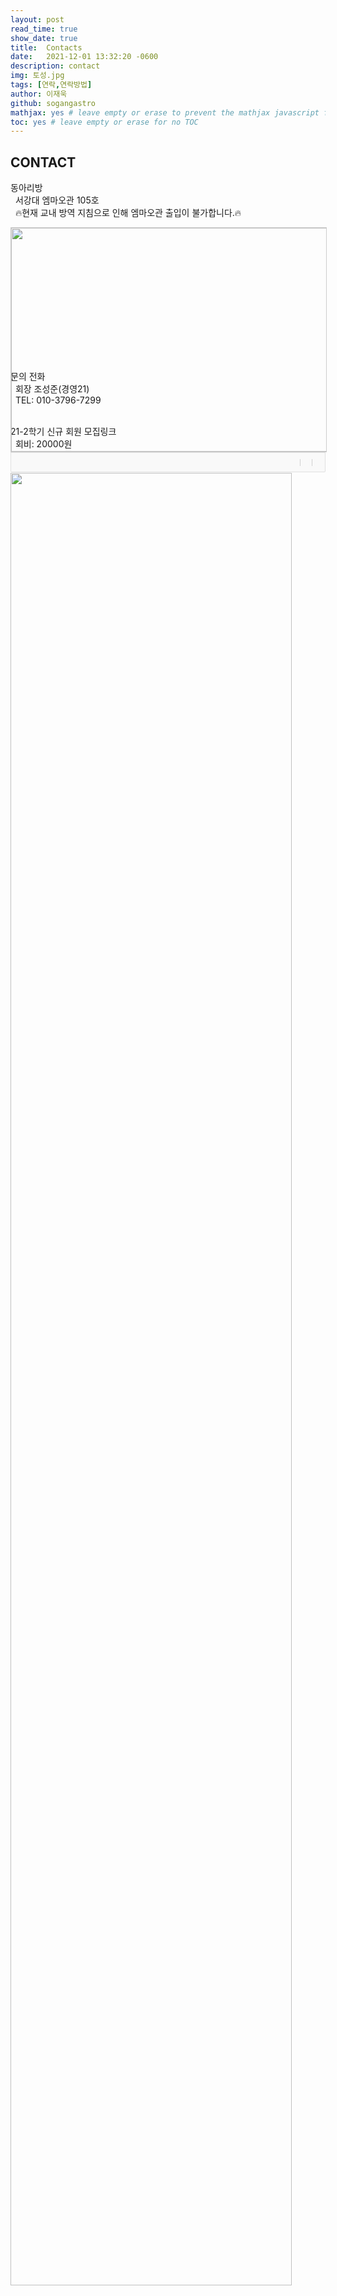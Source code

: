 ```yaml
---
layout: post
read_time: true
show_date: true
title:  Contacts
date:   2021-12-01 13:32:20 -0600
description: contact
img: 토성.jpg
tags: [연락,연락방법]
author: 이재욱
github: sogangastro
mathjax: yes # leave empty or erase to prevent the mathjax javascript from loading
toc: yes # leave empty or erase for no TOC
---
```

<h2>CONTACT</h2>

동아리방<br>
&nbsp;&nbsp;서강대 엠마오관 105호<br>
&nbsp;&nbsp;🔥현재 교내 방역 지침으로 인해 엠마오관 출입이 불가합니다.🔥<br>
<div style="font:normal normal 400 12px/normal dotum, sans-serif; width:300x; height:180px; color:#333; position:relative"><div style="height: 360px;"><a href="https://map.kakao.com/?urlX=486963.0&amp;urlY=1125506.0&amp;itemId=17564317&amp;q=%EC%84%9C%EA%B0%95%EB%8C%80%ED%95%99%EA%B5%90%20%EC%97%A0%EB%A7%88%EC%98%A4%EA%B4%80&amp;srcid=17564317&amp;map_type=TYPE_MAP&amp;from=roughmap" target="_blank"><img class="map" src="http://t1.daumcdn.net/roughmap/imgmap/0527b7687d61c72bef5e7960917ddc5676cdc7246eb6dad0af8f180459f30a35" width="638px" height="358px" style="border:1px solid #ccc;"></a></div><div style="overflow: hidden; padding: 7px 11px; border: 1px solid rgba(0, 0, 0, 0.1); border-radius: 0px 0px 2px 2px; background-color: rgb(249, 249, 249);"><a href="https://map.kakao.com" target="_blank" style="float: left;"><img src="//t1.daumcdn.net/localimg/localimages/07/2018/pc/common/logo_kakaomap.png" width="72" height="16" alt="" style="display:block;width:72px;height:16px"></a><div style="float: right; position: relative; top: 1px; font-size: 11px;"><a target="_blank" href="https://map.kakao.com/?from=roughmap&amp;srcid=17564317&amp;confirmid=17564317&amp;q=%EC%84%9C%EA%B0%95%EB%8C%80%ED%95%99%EA%B5%90%20%EC%97%A0%EB%A7%88%EC%98%A4%EA%B4%80&amp;rv=on" style="float:left;height:15px;padding-top:1px;line-height:15px;color:#000;text-decoration: none;"></a><span style="width: 1px;padding: 0;margin: 0 8px 0 9px;height: 11px;vertical-align: top;position: relative;top: 2px;border-left: 1px solid #d0d0d0;float: left;"></span><a target="_blank" href="https://map.kakao.com/?from=roughmap&amp;eName=%EC%84%9C%EA%B0%95%EB%8C%80%ED%95%99%EA%B5%90%20%EC%97%A0%EB%A7%88%EC%98%A4%EA%B4%80&amp;eX=486963.0&amp;eY=1125506.0" style="float:left;height:15px;padding-top:1px;line-height:15px;color:#000;text-decoration: none;"></a><span style="width: 1px;padding: 0;margin: 0 8px 0 9px;height: 11px;vertical-align: top;position: relative;top: 2px;border-left: 1px solid #d0d0d0;float: left;"></span><a target="_blank" href="https://map.kakao.com?map_type=TYPE_MAP&amp;from=roughmap&amp;srcid=17564317&amp;itemId=17564317&amp;q=%EC%84%9C%EA%B0%95%EB%8C%80%ED%95%99%EA%B5%90%20%EC%97%A0%EB%A7%88%EC%98%A4%EA%B4%80&amp;urlX=486963.0&amp;urlY=1125506.0" style="float:left;height:15px;padding-top:1px;line-height:15px;color:#000;text-decoration: none;"></a></div></div></div>

<br> <br>
문의 전화<br>
&nbsp;&nbsp;회장 조성준(경영21) <br>
&nbsp;&nbsp;TEL: 010-3796-7299<br><br>

21-2학기 신규 회원 모집링크<br>
&nbsp;&nbsp;회비: 20000원 <br>
&nbsp;&nbsp;구글폼 주소: <https://forms.gle/GrWEz331xzYd6yUc9>
<br>
<br>
<img src="https://user-images.githubusercontent.com/87167006/129127963-52e9c427-455e-480f-8f36-ac83dac5036b.png" width="450" height="2900"> <br>

<br>
<br>
<br>
<br>



